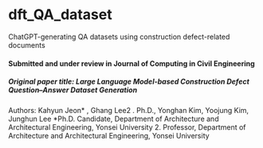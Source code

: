 # dft_QA_dataset
ChatGPT-generating QA datasets using construction defect-related documents 

#### Submitted and under review in Journal of Computing in Civil Engineering 
##### Original paper title: Large Language Model-based Construction Defect Question–Answer Dataset Generation

Authors: 
Kahyun Jeon* , Ghang Lee2 . Ph.D., Yonghan Kim, Yoojung Kim, Junghun Lee
*Ph.D. Candidate, Department of Architecture and Architectural Engineering, Yonsei University
2. Professor, Department of Architecture and Architectural Engineering, Yonsei University
